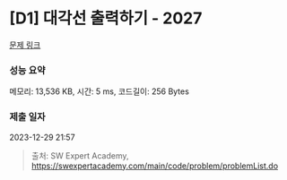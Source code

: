 # [D1] 대각선 출력하기 - 2027 

[문제 링크](https://swexpertacademy.com/main/code/problem/problemDetail.do?contestProbId=AV5QFuZ6As0DFAUq) 

### 성능 요약

메모리: 13,536 KB, 시간: 5 ms, 코드길이: 256 Bytes

### 제출 일자

2023-12-29 21:57



> 출처: SW Expert Academy, https://swexpertacademy.com/main/code/problem/problemList.do
